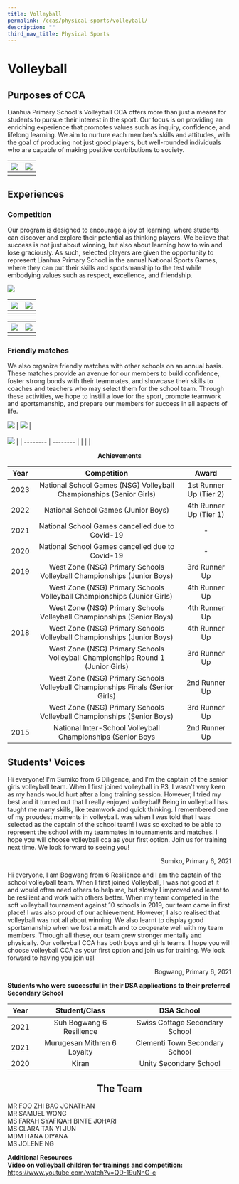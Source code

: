 ```yaml
---
title: Volleyball
permalink: /ccas/physical-sports/volleyball/
description: ""
third_nav_title: Physical Sports
---
```

# **Volleyball**

## **Purposes of CCA**

Lianhua Primary School's Volleyball CCA offers more than just a means for students to pursue their interest in the sport. Our focus is on providing an enriching experience that promotes values such as inquiry, confidence, and lifelong learning. We aim to nurture each member's skills and attitudes, with the goal of producing not just good players, but well-rounded individuals who are capable of making positive contributions to society.

| ![](/images/CCAs/Volleyball/volleyball22_99.JPG) | ![](/images/CCAs/Volleyball/volleyball22_57.JPG) | 
| -------- | -------- | 
|   |   |

## **Experiences**

### Competition

Our program is designed to encourage a joy of learning, where students can discover and explore their potential as thinking players. We believe that success is not just about winning, but also about learning how to win and lose graciously. As such, selected players are given the opportunity to represent Lianhua Primary School in the annual National Sports Games, where they can put their skills and sportsmanship to the test while embodying values such as respect, excellence, and friendship.



![](/images/CCAs/Volleyball/volleyball23_26.JPG)

| ![](/images/CCAs/Volleyball/vb%2020photo.JPG) | ![](/images/CCAs/Volleyball/vb%203photo.JPG) | 
| -------- | -------- | 
|   |   |

| ![](/images/CCAs/Volleyball/volleyball22_99.JPG) | ![](/images/CCAs/Volleyball/volleyball22_57.JPG) | 
| -------- | -------- | 
|   |   |

### Friendly matches

We also organize friendly matches with other schools on an annual basis. These matches provide an avenue for our members to build confidence, foster strong bonds with their teammates, and showcase their skills to coaches and teachers who may select them for the school team. Through these activities, we hope to instill a love for the sport, promote teamwork and sportsmanship, and prepare our members for success in all aspects of life.

![](/images/CCAs/Volleyball/vb%202photo.JPG)
| ![](/images/CCAs/Volleyball/volleyball23_22.JPG) | <br><br>![](/images/CCAs/Volleyball/volleyball23_5.JPG) | 
| -------- | -------- | 
|   |   |


**<center>Achievements</center>**

| Year |                Competition               |     Award     |
|:----:|:-------------------:|:-------------:|
| 2023 |                 National School Games (NSG) Volleyball Championships (Senior Girls)                 |       1st Runner Up (Tier 2)        |
| 2022 |                 National School Games (Junior Boys)                 |       4th Runner Up (Tier 1)       |
| 2021 |                 National School Games cancelled due to Covid-19                 |       -       |
| 2020 |                 National School Games cancelled due to Covid-19                 |       -       |
| 2019 |      West Zone (NSG) Primary Schools Volleyball Championships (Junior Boys)     | 3rd Runner Up |
|      |     West Zone (NSG) Primary Schools Volleyball Championships (Junior Girls)     | 4th Runner Up |
|      |      West Zone (NSG) Primary Schools Volleyball Championships (Senior Boys)     | 4th Runner Up |
| 2018 |      West Zone (NSG) Primary Schools Volleyball Championships (Junior Boys)     | 4th Runner Up |
|      | West Zone (NSG) Primary Schools Volleyball Championships Round 1 (Junior Girls) | 3rd Runner Up |
|      |  West Zone (NSG) Primary Schools Volleyball Championships Finals (Senior Girls) | 2nd Runner Up |
|      |      West Zone (NSG) Primary Schools Volleyball Championships (Senior Boys)     | 3rd Runner Up |
| 2015 |           National Inter-School Volleyball Championships (Senior Boys           | 2nd Runner Up |


## **Students' Voices**

Hi everyone! I'm Sumiko from 6 Diligence, and I'm the captain of the senior girls volleyball team. When I first joined volleyball in P3, I wasn't very keen as my hands would hurt after a long training session. However, I tried my best and it turned out that I really enjoyed volleyball! Being in volleyball has taught me many skills, like teamwork and quick thinking. I remembered one of my proudest moments in volleyball. was when I was told that I was selected as the captain of the school team! I was so excited to be able to represent the school with my teammates in tournaments and matches. I hope you will choose volleyball cca as your first option. Join us for training next time. We look forward to seeing you!

<p style="text-align: right"> Sumiko, Primary 6, 2021<br></p>
  
Hi everyone, I am Bogwang from 6 Resilience and I am the captain of the school volleyball team. When I first joined Volleyball, I was not good at it and would often need others to help me, but slowly I improved and learnt to be resilient and work with others better. When my team competed in the soft volleyball tournament against 10 schools in 2019, our team came in first place! I was also proud of our achievement. However, I also realised that volleyball was not all about winning. We also learnt to display good sportsmanship when we lost a match and to cooperate well with my team members. Through all these, our team grew stronger mentally and physically. Our volleyball CCA has both boys and girls teams. I hope you will choose volleyball CCA as your first option and join us for training. We look forward to having you join us!

<p style="text-align: right"> Bogwang, Primary 6, 2021<br></p>

**Students who were successful in their DSA applications to their preferred Secondary School**

| Year |        Student/Class        |           DSA School           |
|:----:|:---------------------------:|:------------------------------:|
| 2021 |   Suh Bogwang 6 Resilience  | Swiss Cottage Secondary School |
| 2021 | Murugesan Mithren 6 Loyalty | Clementi Town Secondary School |
| 2020 |            Kiran            |     Unity Secondary School     |

## <center>The Team</center>

MR FOO ZHI BAO JONATHAN<br>
MR SAMUEL WONG<br>
MS FARAH SYAFIQAH BINTE JOHARI <br>
MS CLARA TAN YI JUN <br>
MDM HANA DIYANA<br>
MS JOLENE NG


**Additional Resources**   
**Video on volleyball children for trainings and competition:**   
<a href="https://www.youtube.com/watch?v=QD-19uNnG-c" target="_blank">https://www.youtube.com/watch?v=QD-19uNnG-c</a>